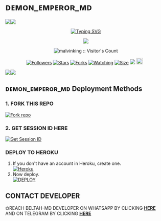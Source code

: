  # ᴅᴇᴍᴏɴ_ᴇᴍᴩᴇʀᴏʀ_ᴍᴅ
   <a><img src='https://i.imgur.com/LyHic3i.gif'/></a><a><img src='https://i.imgur.com/LyHic3i.gif'/></a>
<p align="center">
<p align="center">
  <a href="https://git.io/typing-svg"><img src="https://readme-typing-svg.demolab.com?font=EB+Garamond&weight=800&size=28&duration=4000&pause=1000&random=false&width=435&lines=+•★⃝ DEMON+EMPEROR-+MD★⃝•;MULTI-DEVICE+WHATSAPP+BOT;DEVELOPED+BY+MALVIN+KING;RELEASED+DATE+20%2F7%2F2024." alt="Typing SVG" /></a>
 </p>
<p align="center">
<img src="https://telegra.ph/file/a568780a23f9a324cdf4f.jpg"/> 
<p align="center"><img src="https://profile-counter.glitch.me/{malvinking}/count.svg" alt="malvinking :: Visitor's Count" /></p>
<p align="center">
<a href="https://github.com/malvinking/followers"><img title="Followers" src="https://img.shields.io/github/followers/malvinking?color=red&style=flat-square"></a>
<a href="https://github.com/malvinking/DEMON_EMPEROR_MD/stargazers/"><img title="Stars" src="https://img.shields.io/github/stars/malvinking/DEMON_EMPEROR_MD?color=blue&style=flat-square"></a>
<a href="https://github.com/DGXeon/CheemsBot-MD4/network/members"><img title="Forks" src="https://img.shields.io/github/forks/malvinking/DEMON_EMPEROR_MD?color=red&style=flat-square"></a>
<a href="https://github.com/malvinking/DEMON_EMPEROR_MD/watchers"><img title="Watching" src="https://img.shields.io/github/watchers/malvinking/DEMON_EMPEROR_MD?label=Watchers&color=blue&style=flat-square"></a>
<a href="https://github.com/malvinking/DEMON_EMPEROR_MD/"><img title="Size" src="https://img.shields.io/github/repo-size/malvinking/DEMON_EMPEROR_MD?style=flat-square&color=green"></a>
<a href="https://hits.seeyoufarm.com"><img src="https://hits.seeyoufarm.com/api/count/incr/badge.svg?url=https%3A%2F%2Fgithub.com%2Fmalvinking%2FDEMON_EMPEROR_MD&count_bg=%2379C83D&title_bg=%23555555&icon=probot.svg&icon_color=%2300FF6D&title=hits&edge_flat=false"/></a>
<a href="https://github.com/malvinking/DEMON_EMPEROR_MD/graphs/commit-activity"><img height="20" src="https://img.shields.io/badge/Maintained%3F-yes-green.svg"></a>&nbsp;&nbsp;
</p>
<p align='center'>
    </p>
<a><img src='https://i.imgur.com/LyHic3i.gif'/></a><a><img src='https://i.imgur.com/LyHic3i.gif'/></a>
<p align="center">

 ## ᴅᴇᴍᴏɴ_ᴇᴍᴩᴇʀᴏʀ_ᴍᴅ Deployment Methods

### 1. FORK THIS REPO

<a href='https://github.com/malvinking/DEMON_EMPEROR_MD/fork' target="_blank"><img alt='Fork repo' src='https://img.shields.io/badge/Fork This Repo-black?style=for-the-badge&logo=git&logoColor=white'/></a>

### 2. GET SESSION ID HERE

<a href='https://demon-session-075bb506df86.herokuapp.com/' target="_blank"><img alt='Get Session ID' src='https://img.shields.io/badge/Click here to get your session id-blue?style=for-the-badge&logo=opencv&logoColor=white'/></a> 

### DEPLOY TO HEROKU

1. If you don't have an account in Heroku, create one.
    <br>
    <a href='https://signup.heroku.com/' target="_blank"><img alt='Heroku' src='https://img.shields.io/badge/-Create-black?style=for-the-badge&logo=heroku&logoColor=white'/></a>
2. Now deploy.
    <br>
    <a href='https://dashboard.heroku.com/new?template=https://github.com/malvinking/DEMON_EMPEROR_MD' target="_blank"><img alt='DEPLOY' src='https://img.shields.io/badge/-DEPLOY-black?style=for-the-badge&logo=heroku&logoColor=white'/></a>


 ## CONTACT DEVELOPER

⏣REACH BELTAH-MD DEVELOPER ON WHATSAPP BY CLICKING  [**HERE**](https://wa.me/263780166288)  AND ON TELEGRAM BY CLICKING  [**HERE**](https://t.me/malvink1ng) 

